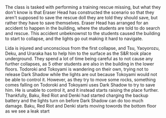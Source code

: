 The class is tasked with performing a training rescue missing, but what they don't know is that Eraser Head has constructed the scenario so that they aren't supposed to save the rescue doll they are told they should save, but rather they have to save themselves. Eraser Head has arranged for an accident to happen in the building, where the students are told to do search and rescue. This accident unbeknownst to the students caused the building to start to collapse, and the lights go out making it hard to navigate. 

Lida is injured and unconscious from the first collapse, and Tsu, Yaoyorozu, Deku, and Uraraka has to help him to the surface as the S&R took place underground. They spend a lot of time being careful as to not cause any further collapses, as 5 other students are also in the building in the lower floors. Todoroki and Tokoyami is wandering on their own, trying not to release Dark Shadow while the lights are out because Tokoyami would not be able to control it. However, as they try to move some rocks, something comes falling on Todoroki and Tokoyami uses Dark Shadow to try to save him. He is unable to control it, and it instead starts raising the place further. Thankfully, Baku, Red Riot and Denki had started charging the backup battery and the lights turn on before Dark Shadow can do too much damage. Baku, Red Riot and Denki starts moving towords the bottom floor as we see a leak start